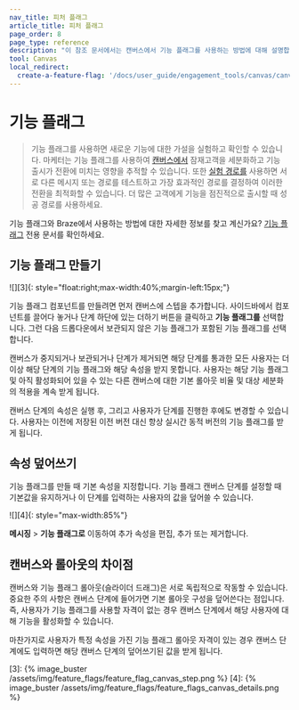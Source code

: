 ```yaml
---
nav_title: 피처 플래그
article_title: 피처 플래그
page_order: 8
page_type: reference
description: "이 참조 문서에서는 캔버스에서 기능 플래그를 사용하는 방법에 대해 설명합니다."
tool: Canvas
local_redirect:
  create-a-feature-flag: '/docs/user_guide/engagement_tools/canvas/canvas_components/feature_flags/#creating-a-feature-flag'
---
```


# 기능 플래그

> 기능 플래그를 사용하면 새로운 기능에 대한 가설을 실험하고 확인할 수 있습니다. 마케터는 기능 플래그를 사용하여 [캔버스에서][1] 잠재고객을 세분화하고 기능 출시가 전환에 미치는 영향을 추적할 수 있습니다. 또한 [실험 경로를][2] 사용하면 서로 다른 메시지 또는 경로를 테스트하고 가장 효과적인 경로를 결정하여 이러한 전환을 최적화할 수 있습니다. 더 많은 고객에게 기능을 점진적으로 출시할 때 성공 경로를 사용하세요.

기능 플래그와 Braze에서 사용하는 방법에 대한 자세한 정보를 찾고 계신가요? [기능 플래그]({{site.baseurl}}/developer_guide/platform_wide/feature_flags/) 전용 문서를 확인하세요.

## 기능 플래그 만들기

![][3]{: style="float:right;max-width:40%;margin-left:15px;"}

기능 플래그 컴포넌트를 만들려면 먼저 캔버스에 스텝을 추가합니다. 사이드바에서 컴포넌트를 끌어다 놓거나 단계 하단에 있는 <i class="fas fa-plus-circle"></i> 더하기 버튼을 클릭하고 **기능 플래그를** 선택합니다. 그런 다음 드롭다운에서 보관되지 않은 기능 플래그가 포함된 기능 플래그를 선택합니다.

캔버스가 중지되거나 보관되거나 단계가 제거되면 해당 단계를 통과한 모든 사용자는 더 이상 해당 단계의 기능 플래그와 해당 속성을 받지 못합니다. 사용자는 해당 기능 플래그 및 아직 활성화되어 있을 수 있는 다른 캔버스에 대한 기본 롤아웃 비율 및 대상 세분화의 적용을 계속 받게 됩니다.

캔버스 단계의 속성은 실행 후, 그리고 사용자가 단계를 진행한 후에도 변경할 수 있습니다. 사용자는 이전에 저장된 이전 버전 대신 항상 실시간 동적 버전의 기능 플래그를 받게 됩니다.

## 속성 덮어쓰기

기능 플래그를 만들 때 기본 속성을 지정합니다. 기능 플래그 캔버스 단계를 설정할 때 기본값을 유지하거나 이 단계를 입력하는 사용자의 값을 덮어쓸 수 있습니다.

![][4]{: style="max-width:85%"}

**메시징** > **기능 플래그로** 이동하여 추가 속성을 편집, 추가 또는 제거합니다.

## 캔버스와 롤아웃의 차이점

캔버스와 기능 플래그 롤아웃(슬라이더 드래그)은 서로 독립적으로 작동할 수 있습니다. 중요한 주의 사항은 캔버스 단계에 들어가면 기본 롤아웃 구성을 덮어쓴다는 점입니다. 즉, 사용자가 기능 플래그를 사용할 자격이 없는 경우 캔버스 단계에서 해당 사용자에 대해 기능을 활성화할 수 있습니다.

마찬가지로 사용자가 특정 속성을 가진 기능 플래그 롤아웃 자격이 있는 경우 캔버스 단계에도 입력하면 해당 캔버스 단계의 덮어쓰기된 값을 받게 됩니다.

[1]: {{site.baseurl}}/user_guide/engagement_tools/canvas/create_a_canvas/create_a_canvas/
[2]: {{site.baseurl}}/user_guide/engagement_tools/canvas/canvas_components/experiment_step#experiment-paths
[3]: {% image_buster /assets/img/feature_flags/feature_flag_canvas_step.png %}
[4]: {% image_buster /assets/img/feature_flags/feature_flags_canvas_details.png %} 
